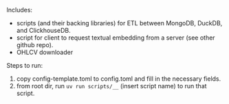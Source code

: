 Includes:
* scripts (and their backing libraries) for ETL between MongoDB, DuckDB, and ClickhouseDB. 
* script for client to request textual embedding from a server (see other github repo).
* OHLCV downloader

Steps to run:
1) copy config-template.toml to config.toml and fill in the necessary fields.
2) from root dir, run `uv run scripts/__` (insert script name) to run that script.